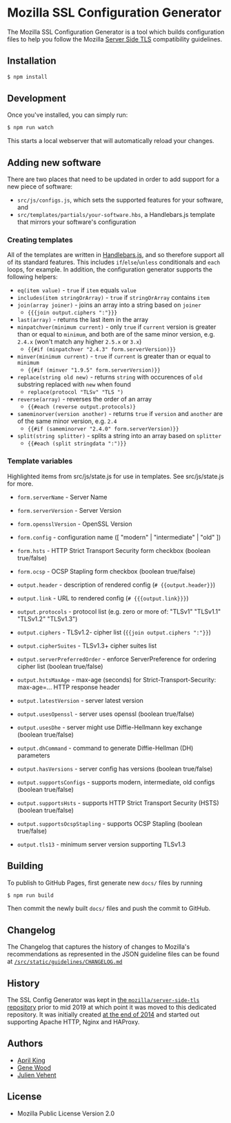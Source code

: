 # Mozilla SSL Configuration Generator

The Mozilla SSL Configuration Generator is a tool which builds configuration files to help you follow the Mozilla [Server Side TLS](https://wiki.mozilla.org/Security/Server_Side_TLS) compatibility guidelines.

## Installation

```bash
$ npm install
```

## Development

Once you've installed, you can simply run:

```bash
$ npm run watch
```

This starts a local webserver that will automatically reload your changes.

## Adding new software

There are two places that need to be updated in order to add support for a new piece of software:

* `src/js/configs.js`, which sets the supported features for your software, and
* `src/templates/partials/your-software.hbs`, a Handlebars.js template that mirrors your software's configuration

### Creating templates

All of the templates are written in [Handlebars.js](https://handlebarsjs.com/), and so therefore support all of its standard features. This includes `if`/`else`/`unless` conditionals and `each` loops, for example. In addition, the configuration generator supports the following helpers:

- `eq(item value)` - `true` if `item` equals `value`
- `includes(item stringOrArray)` - `true` if `stringOrArray` contains `item`
- `join(array joiner)` - joins an array into a string based on `joiner`
  - `{{{join output.ciphers ":"}}}`
- `last(array)` - returns the last item in the array
- `minpatchver(minimum current)` - only `true` if `current` version is greater than or equal to `minimum`, and both are of the same minor version, e.g. `2.4.x` (won't match any higher `2.5.x` or `3.x`)
  - `{{#if (minpatchver "2.4.3" form.serverVersion)}}`
- `minver(minimum current)` - `true` if `current` is greater than or equal to `minimum`
  - `{{#if (minver "1.9.5" form.serverVersion)}}`
- `replace(string old new)` - returns `string` with occurences of `old` substring replaced with `new` when found
  - `replace(protocol "TLSv" "TLS ")`
- `reverse(array)` - reverses the order of an array
  - `{{#each (reverse output.protocols)}`
- `sameminorver(version another)` - returns `true` if `version` and `another` are of the same minor version, e.g. `2.4`
  - `{{#if (sameminorver "2.4.0" form.serverVersion)}}`
- `split(string splitter)` - splits a string into an array based on `splitter`
  - `{{#each (split stringdata ":")}}`

### Template variables

Highlighted items from src/js/state.js for use in templates.  See src/js/state.js for more.

- `form.serverName` - Server Name
- `form.serverVersion` - Server Version
- `form.opensslVersion` - OpenSSL Version
- `form.config` - configuration name ([ "modern" | "intermediate" | "old" ])
- `form.hsts` - HTTP Strict Transport Security form checkbox (boolean true/false)
- `form.ocsp` - OCSP Stapling form checkbox (boolean true/false)

- `output.header` - description of rendered config (`# {{output.header}}`)
- `output.link` - URL to rendered config (`# {{{output.link}}}`)
- `output.protocols` - protocol list (e.g. zero or more of: "TLSv1" "TLSv1.1" "TLSv1.2" "TLSv1.3")
- `output.ciphers` - TLSv1.2- cipher list (`{{join output.ciphers ":"}}`)
- `output.cipherSuites` - TLSv1.3+ cipher suites list
- `output.serverPreferredOrder` - enforce ServerPreference for ordering cipher list (boolean true/false)
- `output.hstsMaxAge` - max-age (seconds) for Strict-Transport-Security: max-age=... HTTP response header
- `output.latestVersion` - server latest version
- `output.usesOpenssl` - server uses openssl (boolean true/false)
- `output.usesDhe` - server might use Diffie-Hellmann key exchange (boolean true/false)
- `output.dhCommand` - command to generate Diffie-Hellman (DH) parameters
- `output.hasVersions` - server config has versions (boolean true/false)
- `output.supportsConfigs` - supports modern, intermediate, old configs (boolean true/false)
- `output.supportsHsts` - supports HTTP Strict Transport Security (HSTS) (boolean true/false)
- `output.supportsOcspStapling` - supports OCSP Stapling (boolean true/false)
- `output.tls13` - minimum server version supporting TLSv1.3

## Building

To publish to GitHub Pages, first generate new `docs/` files by running 

```bash
$ npm run build
```

Then commit the newly built `docs/` files and push the commit to GitHub.

## Changelog

The Changelog that captures the history of changes to Mozilla's recommendations
as represented in the JSON guideline files can be found at [`/src/static/guidelines/CHANGELOG.md`](/src/static/guidelines/CHANGELOG.md)

## History

The SSL Config Generator was kept in [the `mozilla/server-side-tls` repository](https://github.com/mozilla/server-side-tls/tree/last-revision-before-move)
prior to mid 2019 at which point it was moved to this dedicated repository. It
was initially created [at the end of 2014](https://github.com/mozilla/server-side-tls/commit/b201a1191ba38e6f933cd02a4f425f683ffa9be4)
and started out supporting Apache HTTP, Nginx and HAProxy.

## Authors

* [April King](https://github.com/april)
* [Gene Wood](https://github.com/gene1wood)
* [Julien Vehent](https://github.com/jvehent)

## License

* Mozilla Public License Version 2.0
